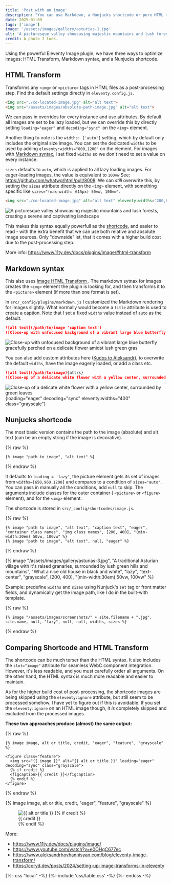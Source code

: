 ```yaml
---
title: 'Post with an image'
description: "You can use Markdown, a Nunjucks shortcode or pure HTML to add images to your posts and pages."
date: 2025-01-09
tags: ['image']
image: '/assets/images/gallery/asturias-1.jpg'
alt: 'A picturesque valley showcasing majestic mountains and lush forests, creating a serene and captivating landscape'
credit: A photo I took.
---
```


Using the powerful Eleventy Image plugin, we have three ways to optimize images: HTML Transform, Markdown syntax, and a Nunjucks shortcode.

## HTML Transform

Transforms any `<img>` or `<picture>` tags in HTML files as a post-processing step. Find the default settings directly in `eleventy.config.js`.

```html
<img src="./co-located-image.jpg" alt="alt text">
<img src="/assets/images/absolute-path-image.jpg" alt="alt text">
```

We can pass in overrides for every instance and use attributes. By default all images are set to be lazy loaded, but we can override this by directly setting `loading="eager"` and `decoding="sync" `on the `<img>` element.

Another thing to note is the  `widths: ['auto']` setting, which by default only includes the original size image. You can set the dedicated `widths` to be used by adding `eleventy:widths="800,1200"` on the element. For images with [Markdown syntax](/blog/post-with-an-image/#markdown-syntax), I set fixed `widths` so we don't need to set a value on every instance.

`sizes` defaults to `auto`, which is applied to all lazy loading images. For eager-loading images, the value is equivalent to `100vw` See: https://github.com/whatwg/html/pull/8008. We can _still_ overwrite this, by setting the `sizes` attribute directly on the `<img>` element, with something specific like `sizes="(max-width: 615px) 50vw, 100vw"`.

```html
<img src="./co-located-image.jpg" alt="alt text" eleventy:widths="200,600" loading="eager" decoding="sync">
```

<img src="./asturias-1.jpg" alt="A picturesque valley showcasing majestic mountains and lush forests, creating a serene and captivating landscape" eleventy:widths="200,600" sizes="(max-width: 615px) 50vw, 100vw" loading="eager" decoding="sync">

This makes this syntax equally powerfull as the [shortcode](/blog/post-with-an-image/#nunjucks-shortcode), and easier to read - with the extra benefit that we can use both relative and absolute image sources.
Only "downside" ist, that it comes with a higher build cost due to the post-processing step.

More info: https://www.11ty.dev/docs/plugins/image/#html-transform

## Markdown syntax

This also uses [Image HTML Transform ](https://www.11ty.dev/docs/plugins/image/#html-transform).
The markdown sytnax for images creates the `<img>` element the plugin is looking for, and then transforms it to the `<picture>` element (if more than one format is set).

In `src/_config/plugins/markdown.js` I customized the Markdown rendering for images slightly. What normally would become a `title` attribute is used to create a caption. Note that I set a fixed `widths` value instead of `auto` as the default.

```markdown
![alt text](/path/to/image 'caption text')
![Close-up with unfocused background of a vibrant large blue butterfly gracefully perched on a delicate flower amidst lush green gras](/assets/images/gallery/asturias-4.jpg) 'I used a portrait lens for this one'
```

![Close-up with unfocused background of a vibrant large blue butterfly gracefully perched on a delicate flower amidst lush green gras](/assets/images/gallery/asturias-4.jpg 'I used a portrait lens for this one')

You can also add custom attributes here ([Kudos to Aleksandr](https://www.aleksandrhovhannisyan.com/blog/eleventy-image-transform/)), to overwrite the default `widths`, have the image eagerly loaded, or add a class etc.

```markdown
![alt text](/path/to/image){attrs}
![Close-up of a delicate white flower with a yellow center, surrounded by green leaves](/assets/images/gallery/asturias-2.jpg){loading="eager" decoding="sync" eleventy:widths="400" class="grayscale"}
```

![Close-up of a delicate white flower with a yellow center, surrounded by green leaves](/assets/images/gallery/asturias-2.jpg){loading="eager" decoding="sync" eleventy:widths="400" class="grayscale"}

## Nunjucks shortcode

The most basic version contains the path to the image (absolute) and alt text (can be an empty string if the image is decorative).

{% raw %}

```jinja2
{% image "path to image", "alt text" %}
```

{% endraw %}

It defaults to `loading = 'lazy'`, the picture element gets its set of images from `widths=[650,960,1200]` and compares to a condition of `sizes="auto"`.
You can pass in manually all the conditions, add `null` to skip. The arguments include classes for the outer container ( `<picture>` or `<figure>` element), and for the `<img>` element.

The shortcode is stored in `src/_config/shortcodes/image.js`.

{% raw %}

```jinja2
{% image "path to image", "alt text", "caption text", "eager", "container class names", "img class names", [200, 400], "(min-width:30em) 50vw, 100vw" %}
{% image "path to image", "alt text", null, "eager" %}
```

{% endraw %}

{% image "/assets/images/gallery/asturias-3.jpg", "A traditional Asturian village with it's raised granaries, surrounded by lush green hills and mountains", "What a nice old house in black and white", "lazy", "text-center", "grayscale", [200, 400], "(min-width:30em) 50vw, 100vw" %}

Example: predefine `widths` and `sizes` using Nunjuck's `set` tag or front matter fields, and dynamically get the image path, like I do in the built-with template.

{% raw %}

```jinja2
{% image "/assets/images/screenshots/" + site.filename + ".jpg", site.name, null, "lazy", null, null, widths, sizes %}
```

{% endraw %}

## Comparing Shortcode and HTML Transform

The shortcode can be much terser than the HTML syntax. It also includes the `slot="image"` attribute for seamless WebC component integration. However, it's less readable, and you must carefully order all arguments. On the other hand, the HTML syntax is much more readable and easier to maintain.

As for the higher build cost of post-processing, the shortcode images are being skipped using the `eleventy:ignore` attribute, but still seem to be processed somehow. I have yet to figure out if this is avoidable. If you set the `eleventy:ignore` on an HTML image though, it _is_ completely skipped and excluded from the processed images.

**These two approaches produce (almost) the same output:**

{% raw %}

```jinja2
{% image image, alt or title, credit, "eager", "feature", "grayscale" %}

<figure class="feature">
  <img src="{{ image }}" alt="{{ alt or title }}" loading="eager" decoding="sync" class="grayscale">
  {% if credit %}
  <figcaption>{{ credit }}</figcaption>
  {% endif %}
</figure>

```

{% endraw %}

{% image image, alt or title, credit, "eager", "feature", "grayscale" %}

<figure class="feature">
  <img src="{{ image }}" alt="{{ alt or title }}" loading="eager" decoding="sync" class="grayscale">
  {% if credit %}
  <figcaption>{{ credit }}</figcaption>
  {% endif %}
</figure>


More:
- https://www.11ty.dev/docs/plugins/image/
- https://www.youtube.com/watch?v=e0OHgC677ec
- https://www.aleksandrhovhannisyan.com/blog/eleventy-image-transform/
- https://coryd.dev/posts/2024/setting-up-image-transforms-in-eleventy

{%- css "local" -%}
  {%- include 'css/table.css' -%}
{%- endcss -%}
